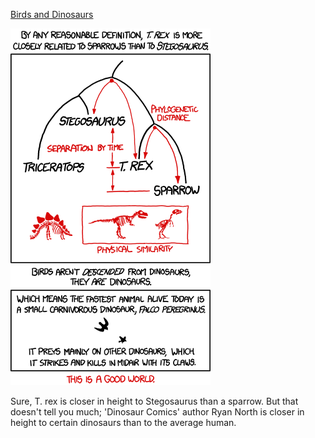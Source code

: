 [Birds and Dinosaurs](https://xkcd.com/1211)

![Birds and Dinosaurs](./random_comic.png)

Sure, T. rex is closer in height to Stegosaurus than a sparrow. But that doesn't tell you much; 'Dinosaur Comics' author Ryan North is closer in height to certain dinosaurs than to the average human.

